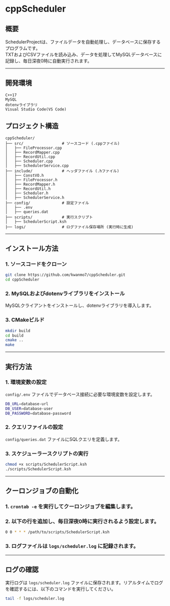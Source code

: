 # cppScheduler

## 概要
SchedulerProjectは、ファイルデータを自動処理し、データベースに保存するプログラムです。  
TXTおよびCSVファイルを読み込み、データを処理してMySQLデータベースに記録し、毎日深夜0時に自動実行されます。

---

## 開発環境
```
C++17
MySQL
dotenvライブラリ
Visual Studio Code(VS Code)
```

## プロジェクト構造

```
cppScheduler/
├── src/                 # ソースコード (.cppファイル)  
│   ├── FileProcessor.cpp  
│   ├── RecordMapper.cpp  
│   ├── RecordUtil.cpp  
│   ├── Scheduler.cpp  
│   ├── SchedulerService.cpp  
├── include/             # ヘッダファイル (.hファイル)  
│   ├── ConstVO.h  
│   ├── FileProcessor.h  
│   ├── RecordMapper.h  
│   ├── RecordUtil.h  
│   ├── Scheduler.h  
│   ├── SchedulerService.h  
├── config/              # 設定ファイル  
│   ├── .env  
│   ├── queries.dat  
├── scripts/             # 実行スクリプト  
│   ├── SchedulerScript.ksh  
├── logs/                # ログファイル保存場所 (実行時に生成)  
```

---

## インストール方法

### 1. ソースコードをクローン
```bash
git clone https://github.com/kwanmo7/cppScheduler.git
cd cppScheduler
```

### 2. MySQLおよびdotenvライブラリをインストール
MySQLクライアントをインストールし、dotenvライブラリを導入します。

### 3. CMakeビルド
```bash
mkdir build
cd build
cmake ..
make
```

---

## 実行方法

### 1. 環境変数の設定
`config/.env` ファイルでデータベース接続に必要な環境変数を設定します。

```bash
DB_URL=database-url
DB_USER=database-user
DB_PASSWORD=database-password
```

### 2. クエリファイルの設定
`config/queries.dat` ファイルにSQLクエリを定義します。

### 3. スケジューラースクリプトの実行
```bash
chmod +x scripts/SchedulerScript.ksh
./scripts/SchedulerScript.ksh
```

---

## クーロンジョブの自動化

### 1. `crontab -e` を実行してクーロンジョブを編集します。
### 2. 以下の行を追加し、毎日深夜0時に実行されるよう設定します。
```bash
0 0 * * * /path/to/scripts/SchedulerScript.ksh
```
### 3. ログファイルは `logs/scheduler.log` に記録されます。

---

## ログの確認
実行ログは `logs/scheduler.log` ファイルに保存されます。リアルタイムでログを確認するには、以下のコマンドを実行してください。

```bash
tail -f logs/scheduler.log
```

